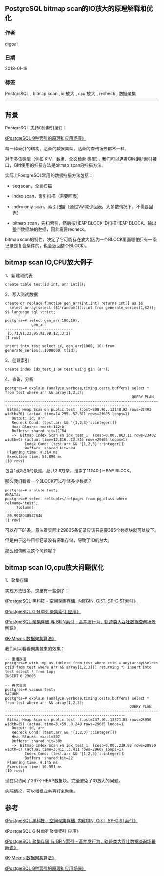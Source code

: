 ## PostgreSQL bitmap scan的IO放大的原理解释和优化  
                             
### 作者                             
digoal                             
                             
### 日期                             
2018-01-19                            
                             
### 标签                             
PostgreSQL , bitmap scan , io 放大 , cpu 放大 , recheck , 数据聚集    
                             
----                             
                             
## 背景   
PostgreSQL 支持9种索引接口：  
  
[《PostgreSQL 9种索引的原理和应用场景》](../201706/20170627_01.md)    
  
每一种索引的结构，适合的数据类型，适合的查询场景都不一样。  
  
对于多值类型（例如 K-V，数组、全文检索 类型），我们可以选择GIN倒排索引接口，GIN使用的扫描方法是bitmap scan的扫描方法。  
  
实际上PostgreSQL常用的数据扫描方法包括：  
  
- seq scan，全表扫描  
  
- index scan，索引扫描（需要回表）  
  
- index only scan，索引扫描（通过VM减少回表，大多数情况下，不需要回表）  
  
- bitmap scan，先扫索引，然后按HEAP BLOCK ID扫描HEAP BLOCK。输出整个数据块的数据，因此需要recheck。  
  
bitmap scan的特性，决定了它可能存在放大(因为一个BLOCK里面哪怕只有一条记录是复合条件的，也会返回整个BLOCK)。  
  
## bitmap scan IO,CPU放大例子  
  
1、新建测试表  
  
```  
create table test(id int, arr int[]);  
```  
  
2、写入测试数据  
  
```  
create or replace function gen_arr(int,int) returns int[] as $$  
  select array(select ($1*random())::int from generate_series(1,$2));  
$$ language sql strict;  
  
postgres=# select gen_arr(100,10);  
            gen_arr              
-------------------------------  
 {5,71,91,23,95,81,98,12,33,2}  
(1 row)  
  
insert into test select id, gen_arr(1000, 10) from generate_series(1,1000000) t(id);  
```  
  
  
3、创建索引  
  
```  
create index idx_test_1 on test using gin (arr);  
```  
  
4、查询，分析  
  
```  
postgres=# explain (analyze,verbose,timing,costs,buffers) select * from test where arr && array[1,2,3];  
                                                          QUERY PLAN                                                             
-------------------------------------------------------------------------------------------------------------------------------  
 Bitmap Heap Scan on public.test  (cost=808.96..13148.92 rows=23402 width=36) (actual time=14.295..52.321 rows=29605 loops=1)  
   Output: id, arr  
   Recheck Cond: (test.arr && '{1,2,3}'::integer[])  
   Heap Blocks: exact=11240  
   Buffers: shared hit=11764  
   ->  Bitmap Index Scan on idx_test_1  (cost=0.00..803.11 rows=23402 width=0) (actual time=12.816..12.816 rows=29605 loops=1)  
         Index Cond: (test.arr && '{1,2,3}'::integer[])  
         Buffers: shared hit=524  
 Planning time: 0.314 ms  
 Execution time: 54.896 ms  
(10 rows)  
```  
  
包含1或2或3的数据，总共2.9万条，搜索了11240个HEAP BLOCK。  
  
那么我们看看一个BLOCK可以存储多少数据？  
  
```  
postgres=# analyze test;  
ANALYZE  
postgres=# select reltuples/relpages from pg_class where relname='test';  
     ?column?       
------------------  
 80.9978940547546  
(1 row)  
```  
  
可以存下81条，意味着实际上29605条记录应该只需要365个数据块就可以放下。  
  
但是由于这些目标记录没有密集存储，导致了IO的放大。  
  
那么如何解决这个问题呢？  
  
## bitmap scan IO,cpu放大问题优化  
  
1、聚集存储  
  
实现方法很多，这里有一些例子：  
  
[《PostgreSQL 黑科技 - 空间聚集存储, 内窥GIN, GiST, SP-GiST索引》](../201709/20170905_01.md)    
  
[《PostgreSQL GIN 单列聚集索引 应用》](../201702/20170221_01.md)    
  
[《PostgreSQL 聚集存储 与 BRIN索引 - 高并发行为、轨迹类大吞吐数据查询场景解说》](../201702/20170219_01.md)    
  
[《K-Means 数据聚集算法》](../201508/20150817_01.md)    
  
我们可以看看聚集带来的效果：  
  
```  
-- 重组数据  
postgres=# with tmp as (delete from test where ctid = any(array(select ctid from test where arr && array[1,2,3])) returning *) insert into test select * from tmp;  
INSERT 0 29605  
  
-- 再次查询  
postgres=# vacuum test;  
VACUUM  
postgres=# explain (analyze,verbose,timing,costs,buffers) select * from test where arr && array[1,2,3];  
                                                         QUERY PLAN                                                            
-----------------------------------------------------------------------------------------------------------------------------  
 Bitmap Heap Scan on public.test  (cost=247.16..13321.03 rows=28950 width=65) (actual time=3.459..8.248 rows=29605 loops=1)  
   Output: id, arr  
   Recheck Cond: (test.arr && '{1,2,3}'::integer[])  
   Heap Blocks: exact=367  
   Buffers: shared hit=389  
   ->  Bitmap Index Scan on idx_test_1  (cost=0.00..239.92 rows=28950 width=0) (actual time=3.411..3.411 rows=29605 loops=1)  
         Index Cond: (test.arr && '{1,2,3}'::integer[])  
         Buffers: shared hit=22  
 Planning time: 0.145 ms  
 Execution time: 10.991 ms  
(10 rows)  
```  
  
现在只访问了367个HEAP数据块。完全避免了IO放大的问题。  
  
实际情况，可以根据业务喜好来聚集。  
  
## 参考  
[《PostgreSQL 黑科技 - 空间聚集存储, 内窥GIN, GiST, SP-GiST索引》](../201709/20170905_01.md)    
  
[《PostgreSQL GIN 单列聚集索引 应用》](../201702/20170221_01.md)    
  
[《PostgreSQL 聚集存储 与 BRIN索引 - 高并发行为、轨迹类大吞吐数据查询场景解说》](../201702/20170219_01.md)    
  
[《K-Means 数据聚集算法》](../201508/20150817_01.md)    
  
[《PostgreSQL 9种索引的原理和应用场景》](../201706/20170627_01.md)    
